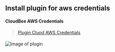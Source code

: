 ## Install plugin for aws credentials
#### CloudBee AWS Credentials
> [Plugin Cluod AWS Credentials](https://wiki.jenkins.io/display/JENKINS/CloudBees+AWS+Credentials+Plugin)

#### 
![Image of plugin](https://github.com/jnjam6681/jenkins-docker/blob/master/aws-credentials/Screen%20Shot%202562-05-15%20at%2014.17.05.png)
